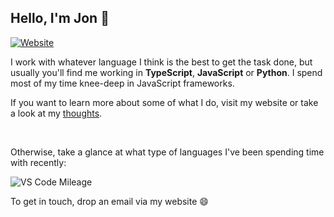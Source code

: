 ## Hello, I'm Jon 🌱

[![Website](https://img.shields.io/website?label=jonlinkens.com&style=for-the-badge&url=https%3A%2F%2Fjonlinkens.com)](https://jonlinkens.com)


I work with whatever language I think is the best to get the task done, but usually you'll find me working in **TypeScript**, **JavaScript** or **Python**. I spend most of my time knee-deep in JavaScript frameworks.

If you want to learn more about some of what I do, visit my website or take a look at my [thoughts](http://thoughts.jonlinkens.com/).
  
 
<br/>


Otherwise, take a glance at what type of languages I've been spending time with recently:  
  
![VS Code Mileage](https://github-readme-stats.vercel.app/api/wakatime?username=jonlinkens&layout=compact&theme=dracula&langs_count=8)


To get in touch, drop an email via my website 😄
